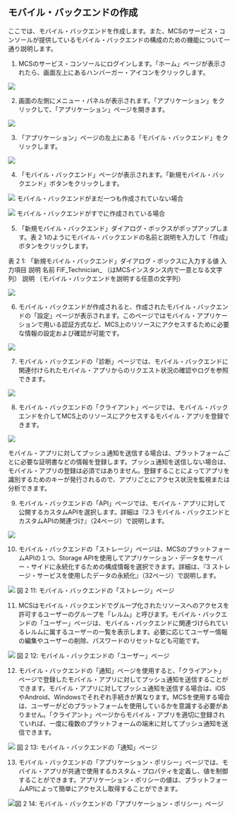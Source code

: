 ## モバイル・バックエンドの作成

ここでは、モバイル・バックエンドを作成します。また、MCSのサービス・コンソールが提供しているモバイル・バックエンドの構成のための機能について一通り説明します。

1. MCSのサービス・コンソールにログインします。「ホーム」ページが表示されたら、画面左上にあるハンバーガー・アイコンをクリックします。

![](images/2.1.png)

2. 画面の左側にメニュー・パネルが表示されます。「アプリケーション」をクリックして、「アプリケーション」ページを開きます。

![](images/2.2.png)

3. 「アプリケーション」ページの左上にある「モバイル・バックエンド」をクリックします。

![](images/2.3.png)

4. 「モバイル・バックエンド」ページが表示されます。「新規モバイル・バックエンド」ボタンをクリックします。

![](images/2.4.png)
モバイル・バックエンドがまだ一つも作成されていない場合

![](images/2.5.png)
モバイル・バックエンドがすでに作成されている場合

5. 「新規モバイル・バックエンド」ダイアログ・ボックスがポップアップします。表 2 1のようにモバイル・バックエンドの名前と説明を入力して「作成」ボタンをクリックします。

表 2 1: 「新規モバイル・バックエンド」ダイアログ・ボックスに入力する値
入力項目	説明
名前	FIF_Technician_<xx>
（<xx>はMCSインスタンス内で一意となる文字列）
説明	（モバイル・バックエンドを説明する任意の文字列）

![](images/2.6.png)

6. モバイル・バックエンドが作成されると、作成されたモバイル・バックエンドの「設定」ページが表示されます。このページではモバイル・アプリケーションで用いる認証方式など、MCS上のリソースにアクセスするために必要な情報の設定および確認が可能です。

![](images/2.7.png)

7.	モバイル・バックエンドの「診断」ページでは、モバイル・バックエンドに関連付けられたモバイル・アプリからのリクエスト状況の確認やログを参照できます。

![](images/2.8.png)

8. モバイル・バックエンドの「クライアント」ページでは、モバイル・バックエンドを介してMCS上のリソースにアクセスするモバイル・アプリを登録できます。

![](images/2.9.png)

モバイル・アプリに対してプッシュ通知を送信する場合は、プラットフォームごとに必要な証明書などの情報を登録します。プッシュ通知を送信しない場合は、モバイル・アプリの登録は必須ではありません。登録することによってアプリを識別するためのキーが発行されるので、アプリごとにアクセス状況を監視または分析できます。

9.	モバイル・バックエンドの「API」ページでは、モバイル・アプリに対して公開するカスタムAPIを選択します。詳細は『2.3 モバイル・バックエンドとカスタムAPIの関連づけ』（24ページ）で説明します。

![](images/2.10.png)

10.	モバイル・バックエンドの「ストレージ」ページは、MCSのプラットフォームAPIの１つ、Storage APIを使用してアプリケーション・データをサーバー・サイドに永続化するための構成情報を選択できます。詳細は、『3 ストレージ・サービスを使用したデータの永続化』（32ページ）で説明します。

![](images/2.11.png)
図 2 11: モバイル・バックエンドの「ストレージ」ページ

11.	MCSはモバイル・バックエンドでグループ化されたリソースへのアクセスを許可するユーザーのグループを「レルム」と呼びます。モバイル・バックエンドの「ユーザー」ページは、モバイル・バックエンドに関連づけられているレルムに属するユーザーの一覧を表示します。必要に応じてユーザー情報の編集やユーザーの削除、パスワードのリセットなども可能です。

![](images/2.12.png)
図 2 12: モバイル・バックエンドの「ユーザー」ページ

12.	モバイル・バックエンドの「通知」ページを使用すると、「クライアント」ページで登録したモバイル・アプリに対してプッシュ通知を送信することができます。モバイル・アプリに対してプッシュ通知を送信する場合は、iOSやAndroid、Windowsでそれぞれ手続きが異なります。MCSを使用する場合は、ユーザーがどのプラットフォームを使用しているかを意識する必要がありません。「クライアント」ページからモバイル・アプリを適切に登録されていれば、一度に複数のプラットフォームの端末に対してプッシュ通知を送信できます。

![](images/2.13.png)
図 2 13: モバイル・バックエンドの「通知」ページ

13.	モバイル・バックエンドの「アプリケーション・ポリシー」ページでは、モバイル・アプリが共通で使用するカスタム・プロパティを定義し、値を制御することができます。アプリケーション・ポリシーの値は、プラットフォームAPIによって簡単にアクセスし取得することができます。

![図 2 14: モバイル・バックエンドの「アプリケーション・ポリシー」ページ](images/2.14.png)







